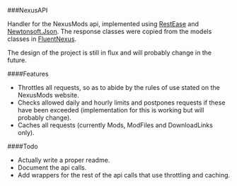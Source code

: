 ###NexusAPI

Handler for the NexusMods api, implemented using [RestEase](https://github.com/canton7/RestEase) and [Newtonsoft.Json](https://www.newtonsoft.com/json).
The response classes were copied from the models classes in [FluentNexus](https://github.com/Pathoschild/FluentNexus).

The design of the project is still in flux and will probably change in the future.

####Features
* Throttles all requests, so as to abide by the rules of use stated on the NexusMods website.
* Checks allowed daily and hourly limits and postpones requests if these have been exceeded (implementation for this is working but will probably change).
* Caches all requests (currently Mods, ModFiles and DownloadLinks only).

####Todo
* Actually write a proper readme.
* Document the api calls.
* Add wrappers for the rest of the api calls that use throttling and caching.
